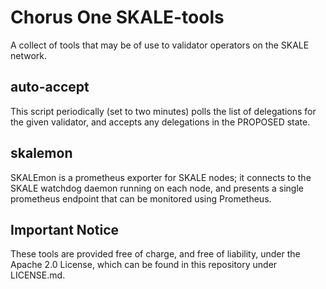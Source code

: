 # Chorus One SKALE-tools
A collect of tools that may be of use to validator operators on the SKALE network.

## auto-accept
This script periodically (set to two minutes) polls the list of delegations for the given validator, and accepts any delegations in the PROPOSED state.

## skalemon
SKALEmon is a prometheus exporter for SKALE nodes; it connects to the SKALE watchdog daemon running on each node, and presents a single prometheus endpoint that can be monitored using Prometheus.

## Important Notice
These tools are provided free of charge, and free of liability, under the Apache 2.0 License, which can be found in this repository under LICENSE.md.


